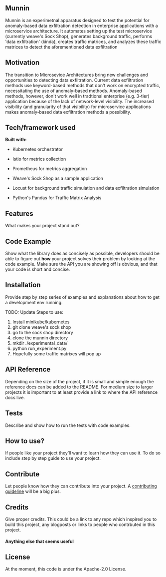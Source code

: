 ## Munnin
Munnin is an experimetnal apparatus designed to test the potential for anomaly-based data exfiltration detection in enterprise applications with a microservice architecture. It automates setting up the test microservice (currently weave's Sock Shop), generates background traffic, performs 'data exfiltration' (kinda), creates traffic matrices, and analyzes these traffic matrices to detect the aforementioned data exfiltration

## Motivation
The transition to Microsevice Architectures bring new challenges and opportunities to detecting data exfiltration. Current data exfiltration methods use keyword-based methods that don't work on encrypted traffic, necessitating the use of anomaly-based methods. Anomaly-based methods, however, don't work well in tradtional enterprise (e.g. 3-tier) application because of the lack of network-level visibility. The increased visibility (and granularity of that visibility) for microservice applications makes anomaly-based data exfiltration methods a possibility.

 ## Tech/framework used

<b>Built with:</b>

* Kubernetes orchestrator

* Istio for metrics collection

* Prometheus for metrics aggregation

* Weave's Sock Shop as a sample application

* Locust for background traffic simulation and data exfiltration simulation

* Python's Pandas for Traffic Matrix Analysis

## Features
What makes your project stand out?

## Code Example
Show what the library does as concisely as possible, developers should be able to figure out **how** your project solves their problem by looking at the code example. Make sure the API you are showing off is obvious, and that your code is short and concise.

## Installation
Provide step by step series of examples and explanations about how to get a development env running.

TODO: Update
Steps to use:
1. Install minikube/kubernetes
2. git clone weave's sock shop
3. go to the sock shop directory
4. clone the munnin directory
5. mkdir ./experimental_data/
6. python run_experiment.py
7. Hopefully some traffic matrixes will pop up

## API Reference

Depending on the size of the project, if it is small and simple enough the reference docs can be added to the README. For medium size to larger projects it is important to at least provide a link to where the API reference docs live.

## Tests
Describe and show how to run the tests with code examples.

## How to use?
If people like your project they’ll want to learn how they can use it. To do so include step by step guide to use your project.

## Contribute

Let people know how they can contribute into your project. A [contributing guideline](https://github.com/zulip/zulip-electron/blob/master/CONTRIBUTING.md) will be a big plus.

## Credits
Give proper credits. This could be a link to any repo which inspired you to build this project, any blogposts or links to people who contrbuted in this project. 

#### Anything else that seems useful

## License
At the moment, this code is under the Apache-2.0 License.
